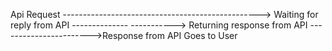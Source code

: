 Api Request -------------------------------------------------> Waiting for reply from API --------------
-----------> Returning response from API ----------------------->Response from API Goes to User 
